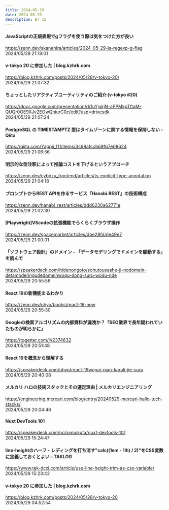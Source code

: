 ```yaml
---
title: 2024-05-29
date: 2024-05-29
description: B! 15
---
```


#### JavaScriptの正規表現でgフラグを使う際は気をつけた方が良い
https://zenn.dev/skanehira/articles/2024-05-29-js-regexp-g-flag<br>
2024/05/29 21:18:01<br>


#### v-tokyo 20 に参加した | blog.kzhrk.com
https://blog.kzhrk.com/posts/2024/05/28/v-tokyo-20/<br>
2024/05/29 21:07:32<br>


#### ちょっとしたリアクティブユーティリティのご紹介 (v-tokyo #20)
https://docs.google.com/presentation/d/1uYjxkjN-aPPMkpTftaM-QUQr0OE9XJv2EOwQniurC0c/edit?usp=drivesdk<br>
2024/05/29 21:07:24<br>


#### PostgreSQL の TIMESTAMPTZ 型はタイムゾーンに関する情報を保持しない - Qiita
https://qiita.com/Yappii_111/items/3c98afccb69f67e08624<br>
2024/05/29 21:06:56<br>


#### 明示的な型注釈によって推論コストを下げるというアプローチ
https://zenn.dev/cybozu_frontend/articles/ts-explicit-type-annotation<br>
2024/05/29 21:04:18<br>


#### プロンプトからREST APIを作るサービス『Hanabi.REST』の技術構成
https://zenn.dev/hanabi_rest/articles/ddd6230a62771e<br>
2024/05/29 21:02:30<br>


#### [Playwright]VScodeの拡張機能でらくらくブラウザ操作
https://zenn.dev/spacemarket/articles/dbe28fda1e49e7<br>
2024/05/29 21:00:01<br>


#### 「ソフトウェア設計」のドメイン - 「データモデリングでドメインを駆動する」を読んで
https://speakerdeck.com/hidenorigoto/sohutoueashe-ji-nodomein-detamoderingudedomeinwoqu-dong-suru-wodu-nde<br>
2024/05/29 20:55:56<br>


#### React 19の新機能まるわかり
https://zenn.dev/uhyo/books/react-19-new<br>
2024/05/29 20:55:30<br>


#### Googleの検索アルゴリズムの内部資料が漏洩か？「SEO業界で長年疑われていたものが明らかに」
https://togetter.com/li/2374632<br>
2024/05/29 20:51:48<br>


#### React 19を概念から理解する
https://speakerdeck.com/uhyo/react-19wogai-nian-karali-jie-suru<br>
2024/05/29 20:40:08<br>


#### メルカリ ハロの技術スタックとその選定理由 | メルカリエンジニアリング
https://engineering.mercari.com/blog/entry/20240529-mercari-hallo-tech-stacks/<br>
2024/05/29 20:04:46<br>


#### Nuxt DevTools 101
https://speakerdeck.com/nozomuikuta/nuxt-devtools-101<br>
2024/05/29 15:24:47<br>


#### line-heightのハーフ・レディングを打ち消す"calc((1em - 1lh) / 2)"をCSS変数に定義しておくとよい – TAKLOG
https://www.tak-dcxi.com/article/use-line-height-trim-as-css-variable/<br>
2024/05/29 15:23:42<br>


#### v-tokyo 20 に参加した | blog.kzhrk.com
https://blog.kzhrk.com/posts/2024/05/28/v-tokyo-20<br>
2024/05/29 04:52:54<br>


